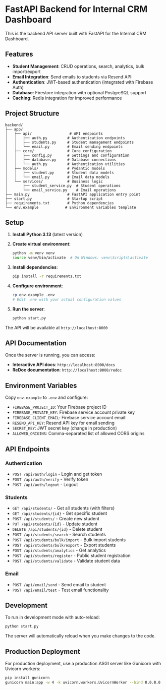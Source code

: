 # FastAPI Backend for Internal CRM Dashboard

This is the backend API server built with FastAPI for the Internal CRM Dashboard.

## Features

- **Student Management**: CRUD operations, search, analytics, bulk import/export
- **Email Integration**: Send emails to students via Resend API
- **Authentication**: JWT-based authentication (integrated with Firebase Auth)
- **Database**: Firestore integration with optional PostgreSQL support
- **Caching**: Redis integration for improved performance

## Project Structure

```
backend/
├── app/
│   ├── api/                 # API endpoints
│   │   ├── auth.py         # Authentication endpoints
│   │   ├── students.py     # Student management endpoints
│   │   └── email.py        # Email sending endpoints
│   ├── core/               # Core configuration
│   │   ├── config.py       # Settings and configuration
│   │   ├── database.py     # Database connections
│   │   └── auth.py         # Authentication utilities
│   ├── models/             # Pydantic models
│   │   ├── student.py      # Student data models
│   │   └── email.py        # Email data models
│   └── services/           # Business logic
│       ├── student_service.py  # Student operations
│       └── email_service.py    # Email operations
├── main.py                 # FastAPI application entry point
├── start.py                # Startup script
├── requirements.txt        # Python dependencies
└── env.example            # Environment variables template
```

## Setup

1. **Install Python 3.13** (latest version)

2. **Create virtual environment**:
   ```bash
   python -m venv venv
   source venv/bin/activate  # On Windows: venv\Scripts\activate
   ```

3. **Install dependencies**:
   ```bash
   pip install -r requirements.txt
   ```

4. **Configure environment**:
   ```bash
   cp env.example .env
   # Edit .env with your actual configuration values
   ```

5. **Run the server**:
   ```bash
   python start.py
   ```

The API will be available at `http://localhost:8000`

## API Documentation

Once the server is running, you can access:
- **Interactive API docs**: `http://localhost:8000/docs`
- **ReDoc documentation**: `http://localhost:8000/redoc`

## Environment Variables

Copy `env.example` to `.env` and configure:

- `FIREBASE_PROJECT_ID`: Your Firebase project ID
- `FIREBASE_PRIVATE_KEY`: Firebase service account private key
- `FIREBASE_CLIENT_EMAIL`: Firebase service account email
- `RESEND_API_KEY`: Resend API key for email sending
- `SECRET_KEY`: JWT secret key (change in production)
- `ALLOWED_ORIGINS`: Comma-separated list of allowed CORS origins

## API Endpoints

### Authentication
- `POST /api/auth/login` - Login and get token
- `POST /api/auth/verify` - Verify token
- `POST /api/auth/logout` - Logout

### Students
- `GET /api/students/` - Get all students (with filters)
- `GET /api/students/{id}` - Get specific student
- `POST /api/students/` - Create new student
- `PUT /api/students/{id}` - Update student
- `DELETE /api/students/{id}` - Delete student
- `POST /api/students/search` - Search students
- `POST /api/students/bulk/import` - Bulk import students
- `POST /api/students/bulk/export` - Export students
- `POST /api/students/analytics` - Get analytics
- `POST /api/students/register` - Public student registration
- `POST /api/students/validate` - Validate student data

### Email
- `POST /api/email/send` - Send email to student
- `POST /api/email/test` - Test email functionality

## Development

To run in development mode with auto-reload:
```bash
python start.py
```

The server will automatically reload when you make changes to the code.

## Production Deployment

For production deployment, use a production ASGI server like Gunicorn with Uvicorn workers:

```bash
pip install gunicorn
gunicorn main:app -w 4 -k uvicorn.workers.UvicornWorker --bind 0.0.0.0:8000
```
